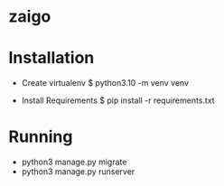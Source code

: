 # zaigo


# Installation
- Create virtualenv
$ python3.10 -m venv venv

- Install Requirements
 $ pip install -r requirements.txt

# Running
- python3 manage.py migrate
- python3 manage.py runserver
